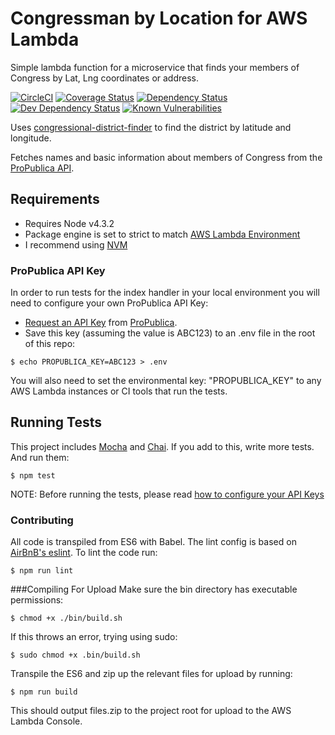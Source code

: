 Congressman by Location for AWS Lambda
========================================
Simple lambda function for a microservice that finds your members of Congress by Lat, Lng coordinates or address. 

[![CircleCI](https://circleci.com/gh/chrisdevwords/congressman-by-location-lambda/tree/master.svg?style=shield&nocache=1)](https://circleci.com/gh/chrisdevwords/congressman-by-location-lambda/tree/master)
[![Coverage Status](https://coveralls.io/repos/github/chrisdevwords/congressman-by-location-lambda/badge.svg?branch=master&nocache=1)](https://coveralls.io/github/chrisdevwords/congressman-by-location-lambda?branch=master)
[![Dependency Status](https://david-dm.org/chrisdevwords/congressman-by-location-lambda.svg)](https://david-dm.org/chrisdevwords/congressman-by-location-lambda)
[![Dev Dependency Status](https://david-dm.org/chrisdevwords/congressman-by-location-lambda/dev-status.svg)](https://david-dm.org/chrisdevwords/congressman-by-location-lambda?type=dev)
[![Known Vulnerabilities](https://snyk.io/test/github/chrisdevwords/congressman-by-location-lambda/badge.svg)](https://snyk.io/test/github/chrisdevwords/congressman-by-location-lambda)

Uses [congressional-district-finder](https://github.com/chrisdevwords/congressional-district-finder) to find the district by latitude and longitude.

Fetches names and basic information about members of Congress from the [ProPublica API](https://propublica.github.io/congress-api-docs/).

Requirements
------------
* Requires Node v4.3.2 
* Package engine is set to strict to match [AWS Lambda Environment](https://aws.amazon.com/blogs/compute/node-js-4-3-2-runtime-now-available-on-lambda/)
* I recommend using [NVM](https://github.com/creationix/nvm)

### ProPublica API Key
In order to run tests for the index handler in your local environment you will need to configure your own ProPublica API Key:
- [Request an API Key](apihelp@propublica.org) from [ProPublica](https://propublica.github.io/congress-api-docs/).
- Save this key (assuming the value is ABC123) to an .env file in the root of this repo:
```
$ echo PROPUBLICA_KEY=ABC123 > .env
```
You will also need to set the environmental key: "PROPUBLICA_KEY" to any AWS Lambda instances or CI tools that run the tests.

## Running Tests
This project includes [Mocha](https://mochajs.org/) and [Chai](http://chaijs.com/). If you add to this, write more tests. And run them:
````
$ npm test
````
NOTE: Before running the tests, please read [how to configure your API Keys](#propublica-api-key)

### Contributing
All code is transpiled from ES6 with Babel. The lint config is based on [AirBnB's eslint](https://www.npmjs.com/package/eslint-config-airbnb).
To lint the code run:
```
$ npm run lint
```

###Compiling For Upload
Make sure the bin directory has executable permissions:
````
$ chmod +x ./bin/build.sh
````
If this throws an error, trying using sudo:
```
$ sudo chmod +x .bin/build.sh
```

Transpile the ES6 and zip up the relevant files for upload by running:
````
$ npm run build
````
This should output files.zip to the project root for upload to the AWS Lambda Console.